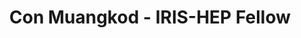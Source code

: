 ---
layout: fellow
pagetype: fellow
shortname: couchsnail
permalink: /fellows/pnnoc.html
fellow-name: Con Muangkod
title: Con Muangkod - IRIS-HEP Fellow
active: True
dates:
  start: 2024-06-3
  end: 2024-08-24
photo: /assets/images/team/fellows-2024/Con-Muangkod.png
institution: University of Colorado Boulder
e-mail: namu7292@colorado.edu
focus-area: Analysis Grand Challenge, Machine Learning (Graph Neural Network)
project_title: Improving the Analysis Grand Challenge (AGC) Machine Learning Workflow
project_goal: >
  Improving the AGC workflow by implementing Graph Neural Network (GNN) to the pipeline. Investigating the performance, computational cost, and users' experience of GNN compared to the existing Boosted Decision Tree (BDT). Exploring variaties of GNN architecture that would relfex physical phenomena.
mentors:
  - Elliott Kauffman (Princeton University)
  - Alexander Held (University of Wisconsin-Madison)
  - Oksana Shadura (University of Nebraska-Lincoln)
proposal: /assets/pdf/fellows-2024/USA066-proposal-Con-Muangkod.pdf
presentations:
current_status:
github-username: pnnoc
linkedin-profile: https://www.linkedin.com/in/conmuangkod/
---